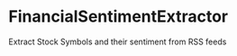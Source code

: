 FinancialSentimentExtractor
===========================

Extract Stock Symbols and their sentiment from RSS feeds
